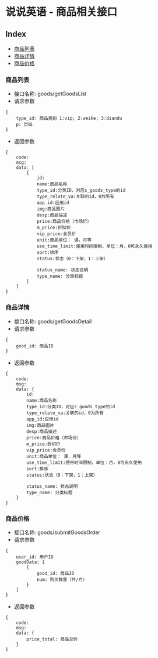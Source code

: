 # 说说英语 - 商品相关接口

## Index
- [商品列表](#商品列表)
- [商品详情](#商品详情)
- [商品价格](#商品价格)

### 商品列表
- 接口名称: goods/getGoodsList
- 请求参数
```
{
    type_id: 商品类别 1:vip; 2:weike; 3:diandu
    p: 页码
}
```
- 返回参数
```
{
    code:
    msg:
    data: [
        {
            id:
            name:商品名称
            type_id:分类ID，对应s_goods_type的id
            type_relate_va:关联的id，0为所有
            app_id:应用id
            img:商品图片
            desp:商品描述
            price:商品价格（市场价）
            m_price:折扣价
            vip_price:会员价
            unit:商品单位： 课，月等
            use_time_limit:使用时间限制，单位：月，0可永久使用
            sort:排序
            status:状态（0：下架，1：上架）
            
            status_name: 状态说明
            type_name: 分类标题
        }
    ]
}
```

### 商品详情
- 接口名称: goods/getGoodsDetail
- 请求参数
```
{
    good_id: 商品ID
}
```
- 返回参数
```
{
    code:
    msg:
    data: {
        id:
        name:商品名称
        type_id:分类ID，对应s_goods_type的id
        type_relate_va:关联的id，0为所有
        app_id:应用id
        img:商品图片
        desp:商品描述
        price:商品价格（市场价）
        m_price:折扣价
        vip_price:会员价
        unit:商品单位： 课，月等
        use_time_limit:使用时间限制，单位：月，0可永久使用
        sort:排序
        status:状态（0：下架，1：上架）
        
        status_name: 状态说明
        type_name: 分类标题
    }
}
```

### 商品价格
- 接口名称: goods/submitGoodsOrder
- 请求参数
```
{
    user_id: 用户ID
    goodData: [
        {
            good_id: 商品ID
            num: 购买数量（件/月）
        }
    ]
}
```
- 返回参数
```
{
    code:
    msg:
    data: {
        price_total: 商品总价
    }
}
```